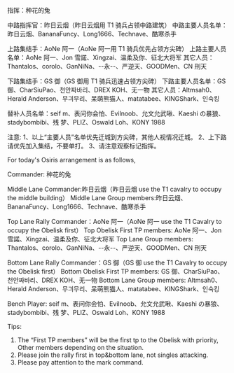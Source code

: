 指挥：种花的兔

中路指挥官：昨日云烟（昨日云烟用 T1 骑兵占领中路建筑）
中路主要人员名单：昨日云烟、BananaFuncy、Long1666、Technave、酷寒杀手

上路集结手：AoNe 阿一（AoNe 阿一用 T1 骑兵优先占领方尖碑）
上路主要人员名单：AoNe 阿一、Jon 雪諾、Xingzai、温柔及你、征北大将军
其它人员：Thantalos、corolo、GanNiNa、--永--、严逆天、GOODMen、CN 刑天

下路集结手：GS 御（GS 御用 T1 骑兵迅速占领方尖碑）
下路主要人员名单：GS 御、CharSiuPao、천안짜바리、DREX KOH、无一物
其它人员：Altmsah0、Herald Anderson、무긔무리、呆萌熊猫人、matatabee、KINGShark、인숙킹

替补人员名单：seif m、表问你会怕、Evilnoob、允文允武啾、Kaeshi の暴狼、stadybombibi、残 梦、PLIZ、Oswald Loh、KONY 1988

注意:
1、以上“主要人员”名单优先迁城到方尖碑，其他人视情况迁城。
2、上下路请优先加入集结，不要单打。
3、请注意观察标记指挥。

For today's Osiris arrangement is as follows,

Commander: 种花的兔

Middle Lane Commander:昨日云烟（昨日云烟 use the T1 cavalry to occupy the middle building）
Middle Lane Group members:昨日云烟、BananaFuncy、Long1666、Technave、酷寒杀手

Top Lane Rally Commander：AoNe 阿一（AoNe 阿一 use the T1 Cavalry to occupy the Obelisk first）
Top Obelisk First TP members: AoNe 阿一、Jon 雪諾、Xingzai、温柔及你、征北大将军
Top Lane Group members: Thantalos、corolo、GanNiNa、--永--、严逆天、GOODMen、CN 刑天

Bottom Lane Rally Commander：GS 御（GS 御 use the T1 Cavalry to occupy the Obelisk first）
Bottom Obelisk First TP members: GS 御、CharSiuPao、천안짜바리、DREX KOH、无一物
Bottom Lane Group members: Altmsah0、Herald Anderson、무긔무리、呆萌熊猫人、matatabee、KINGShark、인숙킹

Bench Player: seif m、表问你会怕、Evilnoob、允文允武啾、Kaeshi の暴狼、stadybombibi、残 梦、PLIZ、Oswald Loh、KONY 1988

Tips:

1. The “First TP members” will be the first tp to the Obelisk with priority, Other members depending on the situation.
2. Please join the rally first in top&bottom lane, not singles attacking.
3. Please pay attention to the mark command.

